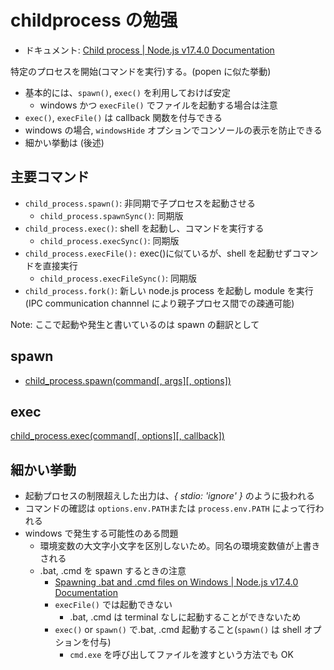 # childprocess の勉强

- ドキュメント: [Child process \| Node\.js v17\.4\.0 Documentation](https://nodejs.org/api/child_process.html)

特定のプロセスを開始(コマンドを実行)する。(popen に似た挙動)

- 基本的には、`spawn()`, `exec()` を利用しておけば安定
  - windows かつ `execFile()` でファイルを起動する場合は注意
- `exec()`, `execFile()` は callback 関数を付与できる
- windows の場合, `windowsHide` オプションでコンソールの表示を防止できる
- 細かい挙動は (後述)

## 主要コマンド

- `child_process.spawn()`: 非同期で子プロセスを起動させる
  - `child_process.spawnSync()`: 同期版
- `child_process.exec()`: shell を起動し、コマンドを実行する
  - `child_process.execSync()`: 同期版
- `child_process.execFile():` exec()に似ているが、shell を起動せずコマンドを直接実行
  - `child_process.execFileSync()`: 同期版
- `child_process.fork()`: 新しい node.js process を起動し module を実行(IPC communication channnel により親子プロセス間での疎通可能)

Note: ここで起動や発生と書いているのは spawn の翻訳として

## spawn

- [child_process.spawn(command[, args][, options])](https://nodejs.org/api/child_process.html#child_processspawncommand-args-options)

## exec

[child_process.exec(command[, options][, callback])](https://nodejs.org/api/child_process.html#child_processexeccommand-options-callback)

## 細かい挙動

- 起動プロセスの制限超えした出力は、_{ stdio: 'ignore' }_ のように扱われる
- コマンドの確認は `options.env.PATH`または `process.env.PATH` によって行われる
- windows で発生する可能性のある問題
  - 環境変数の大文字小文字を区別しないため。同名の環境変数値が上書きされる
  - .bat, .cmd を spawn するときの注意
    - [Spawning .bat and .cmd files on Windows \| Node\.js v17\.4\.0 Documentation](https://nodejs.org/api/child_process.html#spawning-bat-and-cmd-files-on-windows)
    - `execFile()` では起動できない
      - .bat, .cmd は terminal なしに起動することができないため
    - `exec()` or `spawn()` で.bat, .cmd 起動すること(`spawn()` は shell オプションを付与)
      - `cmd.exe` を呼び出してファイルを渡すという方法でも OK
